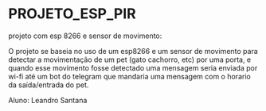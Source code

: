 # PROJETO_ESP_PIR
projeto com esp 8266 e sensor de movimento:

O projeto se baseia no uso de um esp8266 e um sensor de movimento para detectar a movimentação de um pet (gato cachorro, etc) por uma porta, e quando esse movimento fosse detectado uma mensagem seria enviada por wi-fi até um bot do telegram que mandaria uma mensagem com o horario da saída/entrada do pet.

Aluno: Leandro Santana
